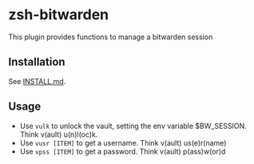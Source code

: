 # zsh-bitwarden
This plugin provides functions to manage a bitwarden session


## Installation

See [INSTALL.md](INSTALL.md).

## Usage

- Use `vulk` to unlock the vault, setting the env variable $BW_SESSION. Think v(ault) u(n)l(oc)k.
- Use `vusr [ITEM]` to get a username. Think v(ault) us(e)r(name)
- Use `vpss [ITEM]` to get a password. Think v(ault) p(ass)w(or)d
